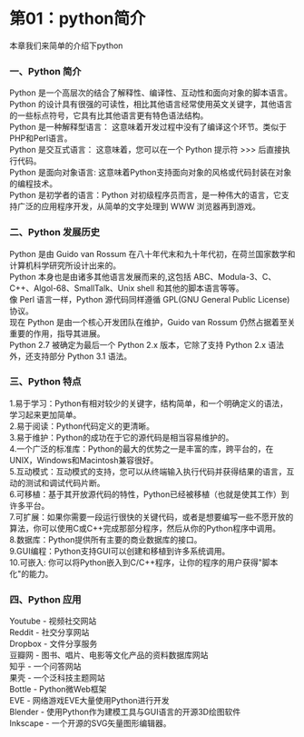 # 第01：python简介

本章我们来简单的介绍下python
### 一、Python 简介
Python 是一个高层次的结合了解释性、编译性、互动性和面向对象的脚本语言。  
Python 的设计具有很强的可读性，相比其他语言经常使用英文关键字，其他语言的一些标点符号，它具有比其他语言更有特色语法结构。  
Python 是一种解释型语言： 这意味着开发过程中没有了编译这个环节。类似于PHP和Perl语言。  
Python 是交互式语言： 这意味着，您可以在一个 Python 提示符 >>> 后直接执行代码。  
Python 是面向对象语言: 这意味着Python支持面向对象的风格或代码封装在对象的编程技术。  
Python 是初学者的语言：Python 对初级程序员而言，是一种伟大的语言，它支持广泛的应用程序开发，从简单的文字处理到 WWW 浏览器再到游戏。  
### 二、Python 发展历史
Python 是由 Guido van Rossum 在八十年代末和九十年代初，在荷兰国家数学和计算机科学研究所设计出来的。  
Python 本身也是由诸多其他语言发展而来的,这包括 ABC、Modula-3、C、C++、Algol-68、SmallTalk、Unix shell 和其他的脚本语言等等。  
像 Perl 语言一样，Python 源代码同样遵循 GPL(GNU General Public License)协议。  
现在 Python 是由一个核心开发团队在维护，Guido van Rossum 仍然占据着至关重要的作用，指导其进展。  
Python 2.7 被确定为最后一个 Python 2.x 版本，它除了支持 Python 2.x 语法外，还支持部分 Python 3.1 语法。  
### 三、Python 特点
1.易于学习：Python有相对较少的关键字，结构简单，和一个明确定义的语法，学习起来更加简单。  
2.易于阅读：Python代码定义的更清晰。  
3.易于维护：Python的成功在于它的源代码是相当容易维护的。  
4.一个广泛的标准库：Python的最大的优势之一是丰富的库，跨平台的，在UNIX，Windows和Macintosh兼容很好。  
5.互动模式：互动模式的支持，您可以从终端输入执行代码并获得结果的语言，互动的测试和调试代码片断。  
6.可移植：基于其开放源代码的特性，Python已经被移植（也就是使其工作）到许多平台。  
7.可扩展：如果你需要一段运行很快的关键代码，或者是想要编写一些不愿开放的算法，你可以使用C或C++完成那部分程序，然后从你的Python程序中调用。  
8.数据库：Python提供所有主要的商业数据库的接口。  
9.GUI编程：Python支持GUI可以创建和移植到许多系统调用。  
10.可嵌入: 你可以将Python嵌入到C/C++程序，让你的程序的用户获得"脚本化"的能力。  
### 四、Python 应用
Youtube - 视频社交网站  
Reddit - 社交分享网站  
Dropbox - 文件分享服务  
豆瓣网 - 图书、唱片、电影等文化产品的资料数据库网站  
知乎 - 一个问答网站  
果壳 - 一个泛科技主题网站  
Bottle - Python微Web框架  
EVE - 网络游戏EVE大量使用Python进行开发  
Blender - 使用Python作为建模工具与GUI语言的开源3D绘图软件  
Inkscape - 一个开源的SVG矢量图形编辑器。 